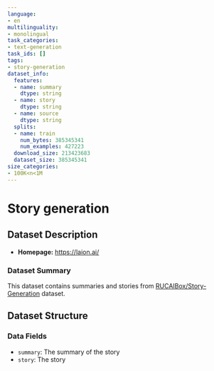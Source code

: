 ```yaml
---
language:
- en
multilinguality:
- monolingual
task_categories:
- text-generation
task_ids: []
tags:
- story-generation
dataset_info:
  features:
  - name: summary
    dtype: string
  - name: story
    dtype: string
  - name: source
    dtype: string
  splits:
  - name: train
    num_bytes: 385345341
    num_examples: 427223
  download_size: 213423683
  dataset_size: 385345341
size_categories:
- 100K<n<1M
---
```

# Story generation

## Dataset Description

- **Homepage:** https://laion.ai/

### Dataset Summary

This dataset contains summaries and stories from [RUCAIBox/Story-Generation](https://huggingface.co/datasets/RUCAIBox/Story-Generation) dataset.

## Dataset Structure

### Data Fields

- `summary`: The summary of the story
- `story`: The story